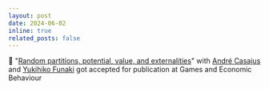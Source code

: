 ```yaml
---
layout: post
date: 2024-06-02
inline: true
related_posts: false
---
```


🎈 
"[Random partitions, potential, value, and externalities](https://arxiv.org/abs/2402.00394)" 
with [André Casajus](https://www.casajus.de) 
and [Yukihiko Funaki](https://yfunaki.blogspot.com/) 
got accepted for publication at Games and Economic Behaviour
